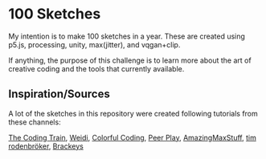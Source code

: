 # 100 Sketches
 My intention is to make 100 sketches in a year. These are created using p5.js, processing, unity, max(jitter), and vqgan+clip.
 
 If anything, the purpose of this challenge is to learn more about the art of creative coding and the tools that currently available. 

## Inspiration/Sources
A lot of the sketches in this repository were created following tutorials from these channels:

[The Coding Train](https://www.youtube.com/c/TheCodingTrain), [Weidi](https://www.youtube.com/c/weidizhang), [Colorful Coding](https://www.youtube.com/c/ColorfulCoding), [Peer Play](https://www.youtube.com/c/PeerPlay), [AmazingMaxStuff](https://www.youtube.com/c/AmazingMaxStuff), [tim rodenbröker](https://www.youtube.com/c/timrodenbr%C3%B6kercreativecoding), [Brackeys](https://www.youtube.com/c/Brackeys)

